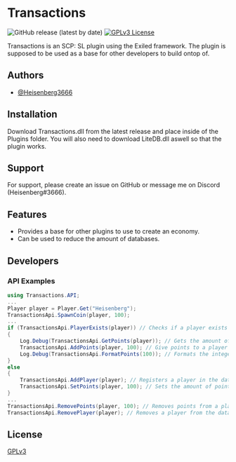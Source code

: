 # Transactions

![GitHub release (latest by date)](https://img.shields.io/github/downloads/Heisenberg3666/Transactions/total?style=for-the-badge)
[![GPLv3 License](https://img.shields.io/badge/License-GPL%20v3-yellow.svg?style=for-the-badge)](https://opensource.org/licenses/)

Transactions is an SCP: SL plugin using the Exiled framework. The plugin is supposed to be used as a base for other developers to build ontop of.

## Authors

- [@Heisenberg3666](https://github.com/Heisenberg3666)

## Installation

Download Transactions.dll from the latest release and place inside of the Plugins folder.
You will also need to download LiteDB.dll aswell so that the plugin works.

## Support

For support, please create an issue on GitHub or message me on Discord (Heisenberg#3666).

## Features

- Provides a base for other plugins to use to create an economy.
- Can be used to reduce the amount of databases.

## Developers

### API Examples

```csharp
using Transactions.API;
...
Player player = Player.Get("Heisenberg");
TransactionsApi.SpawnCoin(player, 100);
...
if (TransactionsApi.PlayerExists(player)) // Checks if a player exists within the database
{
    Log.Debug(TransactionsApi.GetPoints(player)); // Gets the amount of points that a player has
    TransactionsApi.AddPoints(player, 100); // Give points to a player
    Log.Debug(TransactionsApi.FormatPoints(100)); // Formats the integer into a string customised in the Config
}
else
{
    TransactionsApi.AddPlayer(player); // Registers a player in the database if they are not in there
    TransactionsApi.SetPoints(player, 100); // Sets the amount of points a player has
}
...
TransactionsApi.RemovePoints(player, 100); // Removes points from a player
TransactionsApi.RemovePlayer(player); // Removes a player from the database.
```

## License

[GPLv3](https://choosealicense.com/licenses/gpl-3.0/)
